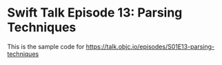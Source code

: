 # Swift Talk Episode 13: Parsing Techniques

This is the sample code for https://talk.objc.io/episodes/S01E13-parsing-techniques

